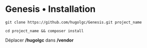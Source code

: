 # Genesis • Installation 

```
git clone https://github.com/hugolgc/Genesis.git project_name

cd project_name && composer install
```

Déplacer **/hugolgc** dans **/vendor**